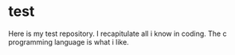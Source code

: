 # test
Here is my test repository. I recapitulate all i know in coding. The c programming language is what i like.
